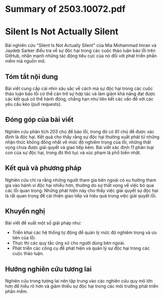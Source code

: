 # Summary of 2503.10072.pdf

# Silent Is Not Actually Silent

Bài nghiên cứu "Silent Is Not Actually Silent" của Mia Mohammad Imran và Jaydeb Sarker điều tra về sự độc hại trong các cuộc thảo luận báo lỗi trên GitHub, nhấn mạnh những tác động tiêu cực của nó đối với phát triển phần mềm mã nguồn mở. 

## Tóm tắt nội dung
Bài viết cung cấp cái nhìn sâu sắc về cách mà sự độc hại trong các cuộc thảo luận báo lỗi có thể cản trở sự hợp tác và làm giảm khả năng đạt được các kết quả có thể hành động, chẳng hạn như liên kết các vấn đề với các yêu cầu kéo (pull requests).

## Đóng góp của bài viết
Nghiên cứu phân tích 203 chủ đề báo lỗi, trong đó có 81 chủ đề được xác định là độc hại. Kết quả cho thấy rằng sự độc hại thường xuất phát từ những nhận thức không đồng nhất về mức độ nghiêm trọng của lỗi, những thất vọng chưa được giải quyết và giao tiếp kém. Bài viết xác định 11 phân loại con của sự độc hại, trong đó thô tục và xúc phạm là phổ biến nhất. 

## Kết quả và phương pháp
Nghiên cứu chỉ ra rằng những người tham gia bên ngoài có xu hướng tham gia vào hành vi độc hại nhiều hơn, thường do sự thất vọng về việc bỏ qua các lỗi quan trọng. Những phát hiện này cho thấy việc giải quyết sự độc hại là rất quan trọng để cải thiện giao tiếp và hiệu quả trong việc giải quyết lỗi. 

## Khuyến nghị
Bài viết đề xuất một số giải pháp như:
- Triển khai các hệ thống tự động để quản lý mức độ nghiêm trọng và ưu tiên của lỗi.
- Thực thi các quy tắc ứng xử cho người dùng bên ngoài.
- Phát triển các công cụ để phát hiện và quản lý sự độc hại trong các cuộc thảo luận.

## Hướng nghiên cứu tương lai
Nghiên cứu trong tương lai nên tập trung vào các nghiên cứu quy mô lớn hơn để hiểu rõ hơn và giảm thiểu sự độc hại trong các môi trường phát triển phần mềm.

